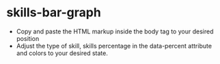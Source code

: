 # skills-bar-graph

 - Copy and paste the HTML markup inside the body tag to your desired position
 - Adjust the type of skill, skills percentage in the data-percent attribute and colors to your desired state.
 
